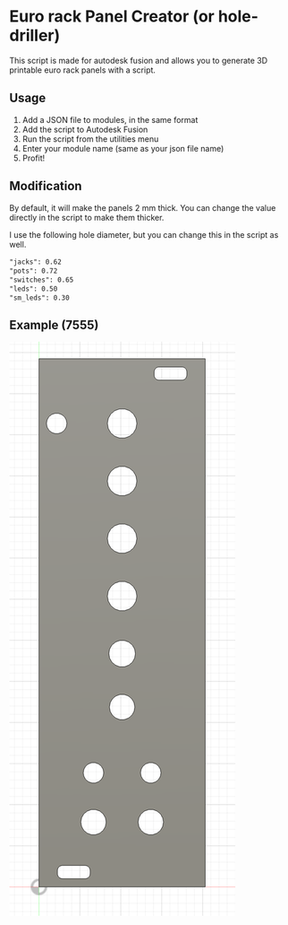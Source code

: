 # Euro rack Panel Creator (or hole-driller)

This script is made for autodesk fusion and allows you to generate
3D printable euro rack panels with a script.

## Usage

1. Add a JSON file to modules, in the same format
2. Add the script to Autodesk Fusion
3. Run the script from the utilities menu
4. Enter your module name (same as your json file name)
5. Profit!

## Modification

By default, it will make the panels 2 mm thick. You can change the
value directly in the script to make them thicker.

I use the following hole diameter, but you can change this in the script as well.

```
"jacks": 0.62
"pots": 0.72
"switches": 0.65
"leds": 0.50
"sm_leds": 0.30
```

## Example (7555)

![generated image](img/generated.png)